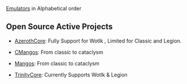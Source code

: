 [Emulators](emulation) in Alphabetical order

## Open Source Active Projects

* [AzerothCore](http://www.azerothcore.org): Fully Support for Wotlk , Limited for Classic and Legion.

* [CMangos](https://github.com/cmangos): From classic to cataclysm

* [Mangos](https://www.getmangos.eu/): From classic to cataclysm

* [TrinityCore](https://www.trinitycore.org): Currently Supports Wotlk & Legion
